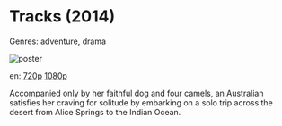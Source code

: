 # Tracks (2014)

Genres: adventure, drama

![poster](http://image.tmdb.org/t/p/w500/ysXVxDpfPvl6YmojfNYDz9zjVtb.jpg)

en:
  [720p](magnet:?xt=urn:btih:8cbcebb827aec4ebe6eb1c210fbbc428a89c6ad8&dn=Tracks+(2013)&tr=udp%3A%2F%2Fopen.demonii.com%3A1337&tr=udp%3A%2F%2Ftracker.coppersurfer.tk%3A6969&tr=udp%3A%2F%2Ftracker.leechers-paradise.org%3A6969&tr=udp%3A%2F%2Ftracker.pomf.se%3A80&tr=udp%3A%2F%2Ftracker.publicbt.com%3A80&tr=udp%3A%2F%2Ftracker.openbittorrent.com%3A80&tr=udp%3A%2F%2Ftracker.istole.it%3A80)
  [1080p](magnet:?xt=urn:btih:55156D48505FBB3EA347C24A9652A6E9BCF71AF7&tr=udp://glotorrents.pw:6969/announce&tr=udp://tracker.opentrackr.org:1337/announce&tr=udp://torrent.gresille.org:80/announce&tr=udp://tracker.openbittorrent.com:80&tr=udp://tracker.coppersurfer.tk:6969&tr=udp://tracker.leechers-paradise.org:6969&tr=udp://p4p.arenabg.ch:1337&tr=udp://tracker.internetwarriors.net:1337)
  


Accompanied only by her faithful dog and four camels, an Australian satisfies her craving for solitude by embarking on a solo trip across the desert from Alice Springs to the Indian Ocean.